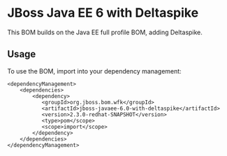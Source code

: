 JBoss Java EE 6 with Deltaspike
===============================

This BOM builds on the Java EE full profile BOM, adding Deltaspike.
 
Usage
-----

To use the BOM, import into your dependency management:

    <dependencyManagement>
        <dependencies>
            <dependency>
               <groupId>org.jboss.bom.wfk</groupId>
               <artifactId>jboss-javaee-6.0-with-deltaspike</artifactId>
               <version>2.3.0-redhat-SNAPSHOT</version>
               <type>pom</scope>
               <scope>import</scope>
            </dependency>
        </dependencies>
    </dependencyManagement>
